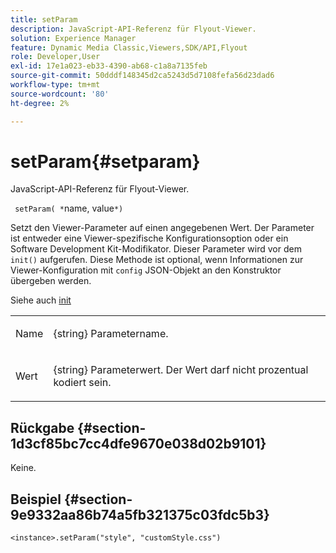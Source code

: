 ```yaml
---
title: setParam
description: JavaScript-API-Referenz für Flyout-Viewer.
solution: Experience Manager
feature: Dynamic Media Classic,Viewers,SDK/API,Flyout
role: Developer,User
exl-id: 17e1a023-eb33-4390-ab68-c1a8a7135feb
source-git-commit: 50dddf148345d2ca5243d5d7108fefa56d23dad6
workflow-type: tm+mt
source-wordcount: '80'
ht-degree: 2%

---
```


# setParam{#setparam}

JavaScript-API-Referenz für Flyout-Viewer.

` setParam( *`name, value`*)`

Setzt den Viewer-Parameter auf einen angegebenen Wert. Der Parameter ist entweder eine Viewer-spezifische Konfigurationsoption oder ein Software Development Kit-Modifikator. Dieser Parameter wird vor dem `init()` aufgerufen. Diese Methode ist optional, wenn Informationen zur Viewer-Konfiguration mit `config` JSON-Objekt an den Konstruktor übergeben werden.

Siehe auch [init](../../../c-html5-s7-aem-asset-viewers/c-html5-flyout-viewer-20-about/c-html5-flyout-viewer-20-javascriptapiref/r-html5-flyout-viewer-20-javascriptapiref-init.md#reference-8651640683fc4a538bfb660709d1a463)

<table id="table_896DFF34A68A403DB93A6D597461A573"> 
 <tbody> 
  <tr> 
   <td colname="col1"> <p> <span class="codeph"> <span class="varname"> Name </span> </span> </p> </td> 
   <td colname="col2"> <p> <span class="codeph"> {string} </span> Parametername. </p> </td> 
  </tr> 
  <tr> 
   <td colname="col1"> <p> <span class="codeph"> <span class="varname"> Wert </span> </span> </p> </td> 
   <td colname="col2"> <p> <span class="codeph"> {string} </span> Parameterwert. Der Wert darf nicht prozentual kodiert sein. </p> </td> 
  </tr> 
 </tbody> 
</table>

## Rückgabe {#section-1d3cf85bc7cc4dfe9670e038d02b9101}

Keine.

## Beispiel {#section-9e9332aa86b74a5fb321375c03fdc5b3}

```
<instance>.setParam("style", "customStyle.css")
```
